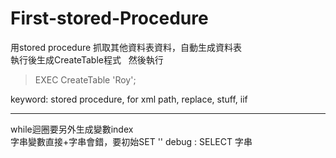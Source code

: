# First-stored-Procedure
用stored procedure 抓取其他資料表資料，自動生成資料表  
執行後生成CreateTable程式  
然後執行  
> EXEC CreateTable 'Roy';  
 
keyword: stored procedure, for xml path, replace, stuff, iif
 
----  
while迴圈要另外生成變數index  
字串變數直接+字串會錯，要初始SET ''
debug : SELECT 字串  
